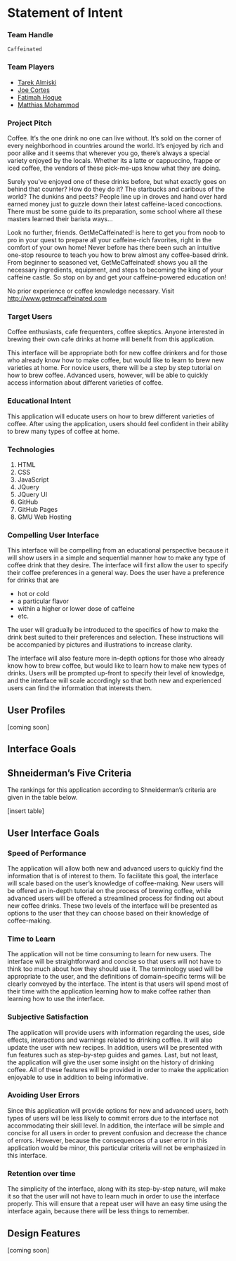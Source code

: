 <h1>Statement of Intent</h1>

<h3>Team Handle</h3>

<pre><code>Caffeinated</code></pre>

<h3>Team Players</h3>

<ul>
  <li><a href="https://github.com/razor-sharp" class="user-mention">Tarek Almiski</a></li>
	<li><a href="https://github.com/jmcortes" class="user-mention">Joe Cortes</a></li>
	<li><a href="https://github.com/fhoque" class="user-mention">Fatimah Hoque</a></li>
	<li><a href="https://github.com/Matthias-Mohammod" class="user-mention">Matthias Mohammod</a></li>
</ul>

<h3>Project Pitch</h3>

<p>Coffee. It’s the one drink no one can live without. It’s sold on the corner of every neighborhood in countries around the world.  It’s enjoyed by rich and poor alike and it seems that wherever you go, there’s always a special variety enjoyed by the locals. Whether its a latte or cappuccino, frappe or iced coffee, the vendors of these pick-me-ups know what they are doing.</p>  

<p>Surely you’ve enjoyed one of these drinks before, but what exactly goes on behind that counter?  How do they do it? The starbucks and caribous of the world? The dunkins and peets?  People line up in droves and hand over hard earned money just to guzzle down their latest caffeine-laced concoctions. There must be some guide to its preparation, some school where all these masters learned their barista ways...</p>

<p>Look no further, friends. GetMeCaffeinated! is here to get you from noob to pro in your quest to prepare all your caffeine-rich favorites, right in the comfort of your own home!  Never before has there been such an intuitive one-stop resource to teach you how to brew almost any coffee-based drink.  From beginner to seasoned vet, GetMeCaffeinated! shows you all the necessary ingredients, equipment, and steps to becoming the king of your caffeine castle.  So stop on by and get your caffeine-powered education on!</p>

<p>No prior experience or coffee knowledge necessary. Visit <a href="http://www.getmecaffeinated.com">http://www.getmecaffeinated.com</a></p>

<h3>Target Users</h3>

<p>Coffee enthusiasts, cafe frequenters, coffee skeptics. Anyone interested in brewing their own cafe drinks at home will benefit from this application.</p>

<p>This interface will be appropriate both for new coffee drinkers and for those who already know how to make coffee, but would like to learn to brew new varieties at home. For novice users, there will be a step by step tutorial on how to brew coffee. Advanced users, however, will be able to quickly access information about different varieties of coffee.</p>

<h3>Educational Intent</h3>

<p>This application will educate users on how to brew different varieties of coffee. After using the application, users should feel confident in their ability to brew many types of coffee at home.</p>

<h3>Technologies</h3>

<ol>
	<li>HTML</li>
	<li>CSS</li>
	<li>JavaScript</li>
	<li>JQuery</li>
	<li>JQuery UI</li>
	<li>GitHub</li>
	<li>GitHub Pages</li>
	<li>GMU Web Hosting</li>
</ol>

<h3>Compelling User Interface</h3>

<p>This interface will be compelling from an educational perspective because it will show users in a simple and sequential manner how to make any type of coffee drink that they desire. The interface will first allow the user to specify their coffee preferences in a general way. Does the user have a preference for drinks that are
<ul>
	<li>hot or cold</li>
	<li>a particular flavor</li>
	<li>within a higher or lower dose of caffeine</li>
	<li>etc.</li>
</ul>
The user will gradually be introduced to the specifics of how to make the drink best suited to their preferences and selection. These instructions will be accompanied by pictures and illustrations to increase clarity.</p>

<p>The interface will also feature more in-depth options for those who already know how to brew coffee, but would like to learn how to make new types of drinks. Users will be prompted up-front to specify their level of knowledge, and the interface will scale accordingly so that both new and experienced users can find the information that interests them.</p>


<section>
<h1>User Profiles</h1>
<p>[coming soon]</p>
</section>


<section>
<h1>Interface Goals</h1>
<h2>Shneiderman’s Five Criteria</h2>
<p>The rankings for this application according to Shneiderman’s criteria are given in the table below.</p>
<p>[insert table]</p>

<h2>User Interface Goals</h2>
<h3>Speed of Performance</h3>
<p>The application will allow both new and advanced users to quickly find the information that is of interest to them.  To facilitate this goal, the interface will scale based on the user’s knowledge of coffee-making.  New users will be offered an in-depth tutorial on the process of brewing coffee, while advanced users will be offered a streamlined process for finding out about new coffee drinks.  These two levels of the interface will be presented as options to the user that they can choose based on their knowledge of coffee-making.</p>

<h3>Time to Learn</h3>
<p>The application will not be time consuming to learn for new users.  The interface will be straightforward and concise so that users will not have to think too much about how they should use it.  The terminology used will be appropriate to the user, and the definitions of domain-specific terms will be clearly conveyed by the interface.  The intent is that users will spend most of their time with the application learning how to make coffee rather than learning how to use the interface.</p>

<h3>Subjective Satisfaction</h3>
<p>The application will provide users with information regarding the uses, side effects, interactions and warnings related to drinking coffee. It will also update the user with new recipes. In addition, users will be presented with fun features such as step-by-step guides and games.  Last, but not least, the application will give the user some insight on the history of drinking coffee.  All of these features will be provided in order to make the application enjoyable to use in addition to being informative.</p>

<h3>Avoiding User Errors</h3>
<p>Since this application will provide options for new and advanced users, both types of users will be less likely to commit errors due to the interface not accommodating their skill level.  In addition, the interface will be simple and concise for all users in order to prevent confusion and decrease the chance of errors.  However, because the consequences of a user error in this application would be minor, this particular criteria will not be emphasized in this interface.</p>

<h3>Retention over time</h3>
<p>The simplicity of the interface, along with its step-by-step nature, will make it so that the user will not have to learn much in order to use the interface properly.  This will ensure that a repeat user will have an easy time using the interface again, because there will be less things to remember.</p>

<h2>Design Features</h2>
<p>[coming soon]</p>